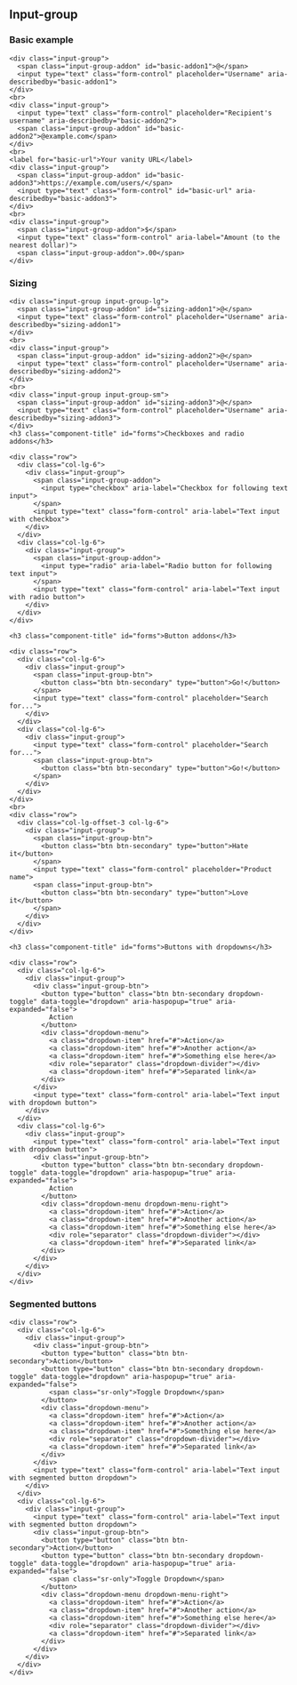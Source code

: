 

<div class="sub-header">
  <h2 class="component-title" id="forms">Input-group</h2>
</div>

<div class="row">
  <div class="col-lg-4">
    <h3 class="component-title" id="forms">Basic example</h3>


    <div class="input-group">
      <span class="input-group-addon" id="basic-addon1">@</span>
      <input type="text" class="form-control" placeholder="Username" aria-describedby="basic-addon1">
    </div>
    <br>
    <div class="input-group">
      <input type="text" class="form-control" placeholder="Recipient's username" aria-describedby="basic-addon2">
      <span class="input-group-addon" id="basic-addon2">@example.com</span>
    </div>
    <br>
    <label for="basic-url">Your vanity URL</label>
    <div class="input-group">
      <span class="input-group-addon" id="basic-addon3">https://example.com/users/</span>
      <input type="text" class="form-control" id="basic-url" aria-describedby="basic-addon3">
    </div>
    <br>
    <div class="input-group">
      <span class="input-group-addon">$</span>
      <input type="text" class="form-control" aria-label="Amount (to the nearest dollar)">
      <span class="input-group-addon">.00</span>
    </div>
  </div>
  <div class="col-lg-4">
    <h3 class="component-title" id="forms">Sizing</h3>


    <div class="input-group input-group-lg">
      <span class="input-group-addon" id="sizing-addon1">@</span>
      <input type="text" class="form-control" placeholder="Username" aria-describedby="sizing-addon1">
    </div>
    <br>
    <div class="input-group">
      <span class="input-group-addon" id="sizing-addon2">@</span>
      <input type="text" class="form-control" placeholder="Username" aria-describedby="sizing-addon2">
    </div>
    <br>
    <div class="input-group input-group-sm">
      <span class="input-group-addon" id="sizing-addon3">@</span>
      <input type="text" class="form-control" placeholder="Username" aria-describedby="sizing-addon3">
    </div>
    <h3 class="component-title" id="forms">Checkboxes and radio addons</h3>

    <div class="row">
      <div class="col-lg-6">
        <div class="input-group">
          <span class="input-group-addon">
            <input type="checkbox" aria-label="Checkbox for following text input">
          </span>
          <input type="text" class="form-control" aria-label="Text input with checkbox">
        </div>
      </div>
      <div class="col-lg-6">
        <div class="input-group">
          <span class="input-group-addon">
            <input type="radio" aria-label="Radio button for following text input">
          </span>
          <input type="text" class="form-control" aria-label="Text input with radio button">
        </div>
      </div>
    </div>
  </div>
  <div class="col-lg-4">


    <h3 class="component-title" id="forms">Button addons</h3>

    <div class="row">
      <div class="col-lg-6">
        <div class="input-group">
          <span class="input-group-btn">
            <button class="btn btn-secondary" type="button">Go!</button>
          </span>
          <input type="text" class="form-control" placeholder="Search for...">
        </div>
      </div>
      <div class="col-lg-6">
        <div class="input-group">
          <input type="text" class="form-control" placeholder="Search for...">
          <span class="input-group-btn">
            <button class="btn btn-secondary" type="button">Go!</button>
          </span>
        </div>
      </div>
    </div>
    <br>
    <div class="row">
      <div class="col-lg-offset-3 col-lg-6">
        <div class="input-group">
          <span class="input-group-btn">
            <button class="btn btn-secondary" type="button">Hate it</button>
          </span>
          <input type="text" class="form-control" placeholder="Product name">
          <span class="input-group-btn">
            <button class="btn btn-secondary" type="button">Love it</button>
          </span>
        </div>
      </div>
    </div>
  </div>
</div>


<div class="row">
  <div class="col-lg-6">

    <h3 class="component-title" id="forms">Buttons with dropdowns</h3>

    <div class="row">
      <div class="col-lg-6">
        <div class="input-group">
          <div class="input-group-btn">
            <button type="button" class="btn btn-secondary dropdown-toggle" data-toggle="dropdown" aria-haspopup="true" aria-expanded="false">
              Action
            </button>
            <div class="dropdown-menu">
              <a class="dropdown-item" href="#">Action</a>
              <a class="dropdown-item" href="#">Another action</a>
              <a class="dropdown-item" href="#">Something else here</a>
              <div role="separator" class="dropdown-divider"></div>
              <a class="dropdown-item" href="#">Separated link</a>
            </div>
          </div>
          <input type="text" class="form-control" aria-label="Text input with dropdown button">
        </div>
      </div>
      <div class="col-lg-6">
        <div class="input-group">
          <input type="text" class="form-control" aria-label="Text input with dropdown button">
          <div class="input-group-btn">
            <button type="button" class="btn btn-secondary dropdown-toggle" data-toggle="dropdown" aria-haspopup="true" aria-expanded="false">
              Action
            </button>
            <div class="dropdown-menu dropdown-menu-right">
              <a class="dropdown-item" href="#">Action</a>
              <a class="dropdown-item" href="#">Another action</a>
              <a class="dropdown-item" href="#">Something else here</a>
              <div role="separator" class="dropdown-divider"></div>
              <a class="dropdown-item" href="#">Separated link</a>
            </div>
          </div>
        </div>
      </div>
    </div>

  </div>
  <div class="col-lg-6">
    <h3 class="component-title" id="forms">Segmented buttons</h3>

    <div class="row">
      <div class="col-lg-6">
        <div class="input-group">
          <div class="input-group-btn">
            <button type="button" class="btn btn-secondary">Action</button>
            <button type="button" class="btn btn-secondary dropdown-toggle" data-toggle="dropdown" aria-haspopup="true" aria-expanded="false">
              <span class="sr-only">Toggle Dropdown</span>
            </button>
            <div class="dropdown-menu">
              <a class="dropdown-item" href="#">Action</a>
              <a class="dropdown-item" href="#">Another action</a>
              <a class="dropdown-item" href="#">Something else here</a>
              <div role="separator" class="dropdown-divider"></div>
              <a class="dropdown-item" href="#">Separated link</a>
            </div>
          </div>
          <input type="text" class="form-control" aria-label="Text input with segmented button dropdown">
        </div>
      </div>
      <div class="col-lg-6">
        <div class="input-group">
          <input type="text" class="form-control" aria-label="Text input with segmented button dropdown">
          <div class="input-group-btn">
            <button type="button" class="btn btn-secondary">Action</button>
            <button type="button" class="btn btn-secondary dropdown-toggle" data-toggle="dropdown" aria-haspopup="true" aria-expanded="false">
              <span class="sr-only">Toggle Dropdown</span>
            </button>
            <div class="dropdown-menu dropdown-menu-right">
              <a class="dropdown-item" href="#">Action</a>
              <a class="dropdown-item" href="#">Another action</a>
              <a class="dropdown-item" href="#">Something else here</a>
              <div role="separator" class="dropdown-divider"></div>
              <a class="dropdown-item" href="#">Separated link</a>
            </div>
          </div>
        </div>
      </div>
    </div>
  </div>
</div>











